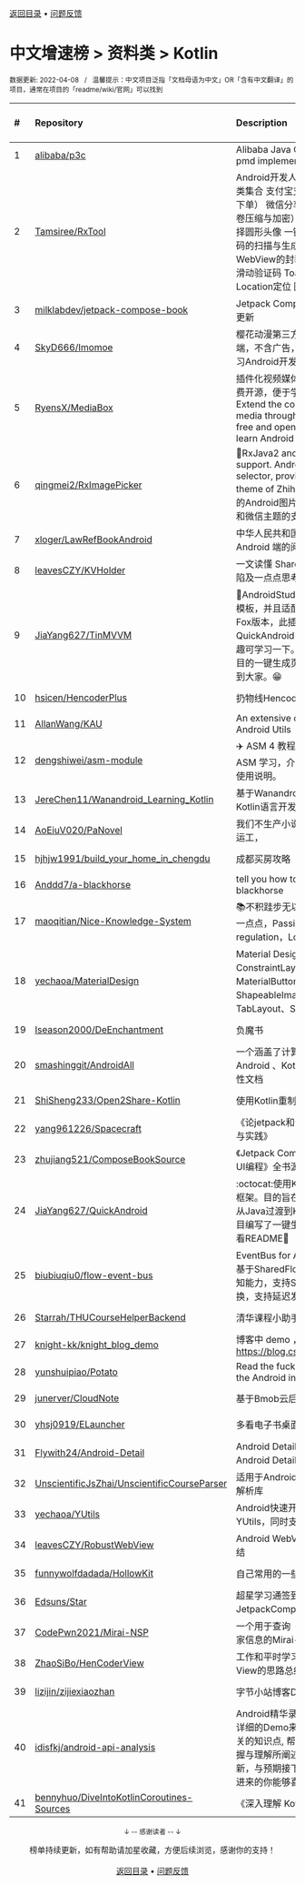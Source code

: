 <a href="https://github.com/GrowingGit/GitHub-Chinese-Top-Charts#github中文排行榜">返回目录</a> • <a href="/content/docs/feedback.md">问题反馈</a>

# 中文增速榜 > 资料类 > Kotlin
<sub>数据更新: 2022-04-08&nbsp;&nbsp;&nbsp;/&nbsp;&nbsp;&nbsp;温馨提示：中文项目泛指「文档母语为中文」OR「含有中文翻译」的项目，通常在项目的「readme/wiki/官网」可以找到</sub>

|#|Repository|Description|Stars|Average daily growth|Updated|
|:-|:-|:-|:-|:-|:-|
|1|[alibaba/p3c](https://github.com/alibaba/p3c)|Alibaba Java Coding Guidelines pmd implements and IDE plugin|27202|16|2022-04-04|
|2|[Tamsiree/RxTool](https://github.com/Tamsiree/RxTool)|Android开发人员不得不收集的工具类集合   支付宝支付   微信支付（统一下单）   微信分享   Zip4j压缩（支持分卷压缩与加密）   一键集成UCrop选择圆形头像   一键集成二维码和条形码的扫描与生成   常用Dialog   WebView的封装可播放视频   仿斗鱼滑动验证码   Toast封装   震动   GPS   Location定位   图片缩放   Exif 图片 ...|11659|6|2021-12-27|
|3|[milklabdev/jetpack-compose-book](https://github.com/milklabdev/jetpack-compose-book)|Jetpack Compose 基础教程，持续更新|608|2|2022-03-22|
|4|[SkyD666/Imomoe](https://github.com/SkyD666/Imomoe)|樱花动漫第三方安卓Android客户端，不含广告，免费开源，目的是学习Android开发。|718|2|2022-04-01|
|5|[RyensX/MediaBox](https://github.com/RyensX/MediaBox)|插件化视频媒体容器，不含广告，免费开源，便于学习Android开发。Extend the container of video media through plugin, no ads, free and open source, easy to learn Android development.|30|1|2022-04-02|
|6|[qingmei2/RxImagePicker](https://github.com/qingmei2/RxImagePicker)|:rocket:RxJava2 and RxJava3 external support. Android flexible picture selector, provides the support for theme of Zhihu and WeChat (灵活的Android图片选择器，提供了知乎和微信主题的支持）.|1141|1|2021-10-13|
|7|[xloger/LawRefBookAndroid](https://github.com/xloger/LawRefBookAndroid)|中华人民共和国法律手册 - 一个 Android 端的阅读器|23|1|2022-04-03|
|8|[leavesCZY/KVHolder](https://github.com/leavesCZY/KVHolder)|一文读懂 SharedPreferences 的缺陷及一点点思考|10|0|2022-01-15|
|9|[JiaYang627/TinMVVM](https://github.com/JiaYang627/TinMVVM)|:book:AndroidStudio 4.X+ 编写自定义模板，并且适配了AndroidStudio Fox版本，此插件是针对 QuickAndroid 项目进行开发，有兴趣可学习一下。编写一个适合自己项目的一键生成页面插件。希望能帮助到大家。:grin:|11|0|2022-03-30|
|10|[hsicen/HencoderPlus](https://github.com/hsicen/HencoderPlus)|扔物线Hencoder plus系列课程 |48|0|2022-04-03|
|11|[AllanWang/KAU](https://github.com/AllanWang/KAU)|An extensive collection of Kotlin Android Utils|201|0|2021-11-18|
|12|[dengshiwei/asm-module](https://github.com/dengshiwei/asm-module)|✈️ ASM 4 教程中的示例代码，用于 ASM 学习，介绍了 ASM 中基本的使用说明。|193|0|2022-01-18|
|13|[JereChen11/Wanandroid_Learning_Kotlin](https://github.com/JereChen11/Wanandroid_Learning_Kotlin)|基于Wanandroid开放API，使用Kotlin语言开发，以供学习。|7|0|2022-03-10|
|14|[AoEiuV020/PaNovel](https://github.com/AoEiuV020/PaNovel)|我们不生产小说，我们只做网站的搬运工，|88|0|2022-04-01|
|15|[hjhjw1991/build_your_home_in_chengdu](https://github.com/hjhjw1991/build_your_home_in_chengdu)|成都买房攻略|16|0|2021-12-06|
|16|[Anddd7/a-blackhorse](https://github.com/Anddd7/a-blackhorse)|tell you how to manage your blackhorse|17|0|2022-03-31|
|17|[maoqitian/Nice-Knowledge-System](https://github.com/maoqitian/Nice-Knowledge-System)|:books:不积跬步无以至千里，每天进步一点点，Passion，Self-regulation，Love and Share|144|0|2021-11-11|
|18|[yechaoa/MaterialDesign](https://github.com/yechaoa/MaterialDesign)|Material Design 控件合集。ConstraintLayout、MaterialButton、ShapeableImageView、TabLayout、SearchView...|214|0|2022-01-16|
|19|[Iseason2000/DeEnchantment](https://github.com/Iseason2000/DeEnchantment)|负魔书|17|0|2022-03-19|
|20|[smashinggit/AndroidAll](https://github.com/smashinggit/AndroidAll)|一个涵盖了计算机基础、Java、Android 、Kotlin等相关知识的总结性文档|5|0|2022-03-02|
|21|[ShiSheng233/Open2Share-Kotlin](https://github.com/ShiSheng233/Open2Share-Kotlin)|使用Kotlin重制的Open2Share|9|0|2021-10-17|
|22|[yang961226/Spacecraft](https://github.com/yang961226/Spacecraft)|《论jetpack和安卓进阶技术的理论与实践》|12|0|2022-03-02|
|23|[zhujiang521/ComposeBookSource](https://github.com/zhujiang521/ComposeBookSource)|《Jetpack Compose：Android全新UI编程》全书源代码|9|0|2021-12-21|
|24|[JiaYang627/QuickAndroid](https://github.com/JiaYang627/QuickAndroid)|:octocat:使用Kotlin搭建的一个基础框架。目的旨在学习Kotlin，更好的从Java过渡到Kotlin，并且针对此项目编写了一键生成页面插件。具体可看README:book:|13|0|2022-03-02|
|25|[biubiuqiu0/flow-event-bus](https://github.com/biubiuqiu0/flow-event-bus)|EventBus for Android，消息总线，基于SharedFlow，具有生命周期感知能力，支持Sticky，支持线程切换，支持延迟发送。|105|0|2022-03-08|
|26|[Starrah/THUCourseHelperBackend](https://github.com/Starrah/THUCourseHelperBackend)|清华课程小助手的后端服务器|4|0|2021-10-27|
|27|[knight-kk/knight_blog_demo](https://github.com/knight-kk/knight_blog_demo)| 博客中 demo ，博客地址 https://blog.csdn.net/knight1996/|10|0|2021-12-21|
|28|[yunshuipiao/Potato](https://github.com/yunshuipiao/Potato)|Read the fucking source code for the Android  interview|61|0|2022-02-17|
|29|[junerver/CloudNote](https://github.com/junerver/CloudNote)|基于Bmob云后端的Android云笔记|20|0|2022-03-10|
|30|[yhsj0919/ELauncher](https://github.com/yhsj0919/ELauncher)|多看电子书桌面|17|0|2022-01-10|
|31|[Flywith24/Android-Detail](https://github.com/Flywith24/Android-Detail)|Android Detail demo —— 专栏 Android Detail 配套代码|37|0|2021-12-17|
|32|[UnscientificJsZhai/UnscientificCourseParser](https://github.com/UnscientificJsZhai/UnscientificCourseParser)|适用于Android和Java项目的课程表解析库|5|0|2022-01-12|
|33|[yechaoa/YUtils](https://github.com/yechaoa/YUtils)|Android快速开发工具集合——YUtils，同时支持java和kotlin|60|0|2021-10-16|
|34|[leavesCZY/RobustWebView](https://github.com/leavesCZY/RobustWebView)|Android WebView H5 秒开方案总结|28|0|2022-02-28|
|35|[funnywolfdadada/HollowKit](https://github.com/funnywolfdadada/HollowKit)|自己常用的一些工具的合集|209|0|2022-01-17|
|36|[Edsuns/Star](https://github.com/Edsuns/Star)|超星学习通签到助手（使用JetpackCompose开发）|20|0|2022-03-23|
|37|[CodePwn2021/Mirai-NSP](https://github.com/CodePwn2021/Mirai-NSP)|一个用于查询《我的世界》中国版玩家信息的Mirai-Console插件。|7|0|2022-03-11|
|38|[ZhaoSiBo/HenCoderView](https://github.com/ZhaoSiBo/HenCoderView)|工作和平时学习过程中对自定义View的思路总结，和API使用|7|0|2022-03-25|
|39|[lizijin/zijiexiaozhan](https://github.com/lizijin/zijiexiaozhan)|字节小站博客Demo|19|0|2022-01-13|
|40|[idisfkj/android-api-analysis](https://github.com/idisfkj/android-api-analysis)|Android精华录: 该库的目的是结合详细的Demo来全面解析Android相关的知识点, 帮助读者能够更快的掌握与理解所阐述的要点。  不定时更新，与预期接下的要做的事，希望点进来的你能够喜欢😍😍|220|0|2022-02-26|
|41|[bennyhuo/DiveIntoKotlinCoroutines-Sources](https://github.com/bennyhuo/DiveIntoKotlinCoroutines-Sources)|《深入理解 Kotlin 协程》源码|184|0|2022-02-13|

<div align="center">
    <p><sub>↓ -- 感谢读者 -- ↓</sub></p>
    榜单持续更新，如有帮助请加星收藏，方便后续浏览，感谢你的支持！
</div>

<br/>

<div align="center"><a href="https://github.com/GrowingGit/GitHub-Chinese-Top-Charts#github中文排行榜">返回目录</a> • <a href="/content/docs/feedback.md">问题反馈</a></div>
